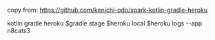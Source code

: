 copy from: https://github.com/kenichi-odo/spark-kotlin-gradle-heroku

kotlin gradle heroku
$gradle stage
$heroku local
$heroku logs --app n8cats3

